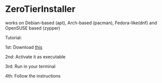 # ZeroTierInstaller
works on Debian-based (apt), Arch-based (pacman), Fedora-like(dnf) and OpenSUSE based (zypper)


Tutorial:

1st: Download [this](https://github.com/Can202/ZeroTierInstaller/releases/download/v0.3/zerotier.sh)

2nd: Activate it as executable

3rd: Run in your terminal

4th: Follow the instructions
